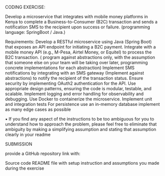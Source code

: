CODING EXERCISE:

Develop a microservice that integrates with mobile money platforms in Kenya to complete a Business-to-Consumer (B2C) transaction and sends a notification SMS to the recipient upon success or failure. (programming language: SpringBoot / Java.)

Requirements:
Develop a RESTful microservice using Java (Spring Boot) that exposes an API endpoint for initiating a B2C payment.
Integrate with a mobile money API (e.g., M-Pesa, Airtel Money, or Equitel) to process the B2C transaction.  ( program against abstractions only, with the assumption  that someone else on your team will be taking over later, programming concrete  implementations for each abstraction)
Implement SMS notifications by integrating with an SMS gateway (Implement against abstractions) to notify the recipient of the transaction status.
Ensure security by implementing OAuth2 authentication for the API.
Use appropriate design patterns, ensuring the code is modular, testable, and scalable.
Implement logging and error handling for observability and debugging.
Use Docker to containerize the microservice.
Implement unit and integration tests
For persistence use an in-memory database
implement as many edge cases as possible

▪ If you find any aspect of the instructions to be too ambiguous for you to understand  how to approach the problem, please feel free to eliminate that ambiguity by making a  simplifying assumption and stating that assumption clearly in your readme




SUBMISSION

provide a GitHub repository link with:

Source code
README file with setup instruction and assumptions you made during the exercise